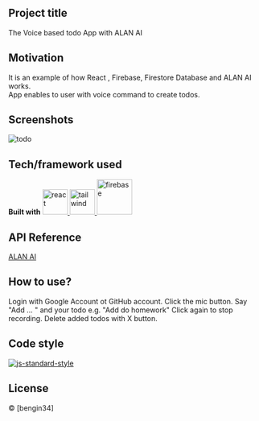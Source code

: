 ## Project title
The Voice based todo App with ALAN AI 

## Motivation
It is an example of how React , Firebase, Firestore Database and ALAN AI works.
<br>
App enables to user with voice command to create todos.

## Screenshots
![todo](https://user-images.githubusercontent.com/118957608/225602933-f0d7f029-efd9-4fc7-9e96-88f6323ddc92.gif)

## Tech/framework used

<b>Built with</b>
<a href="#" target="_blank"> <img src="https://cdn.icon-icons.com/icons2/2415/PNG/512/react_original_wordmark_logo_icon_146375.png" alt="react" width="50"/> </a>  <a href="#" target="_blank"> <img src="https://user-images.githubusercontent.com/25181517/202896760-337261ed-ee92-4979-84c4-d4b829c7355d.png" alt="tailwind" height="50"/> </a> <a href="#" target="_blank"> <img src="https://user-images.githubusercontent.com/25181517/189716855-2c69ca7a-5149-4647-936d-780610911353.png" alt="firebase" height="70"/> </a> 

## API Reference

[ALAN AI](https://alan.app/platform)

## How to use?
Login with Google Account ot GitHub account.
Click the mic button.
Say "Add ... " and your todo e.g. "Add do homework" 
Click again to stop recording.
Delete added todos with X button.


## Code style
[![js-standard-style](https://img.shields.io/badge/code%20style-standard-brightgreen.svg?style=flat)](https://github.com/feross/standard)

## License
 © [bengin34]


